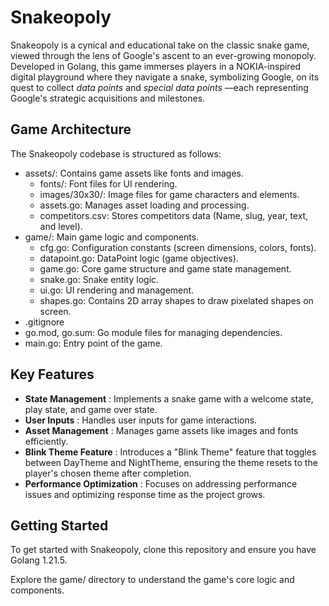 # Snakeopoly

Snakeopoly is a cynical and educational take on the classic snake game, viewed through the lens of Google's ascent to an ever-growing monopoly. Developed in Golang, this game immerses players in a NOKIA-inspired digital playground where they navigate a snake, symbolizing Google, on its quest to collect *data points* and *special data points* —each representing Google's strategic acquisitions and milestones.

## Game Architecture

The Snakeopoly codebase is structured as follows:
- assets/: Contains game assets like fonts and images.
    - fonts/: Font files for UI rendering.
    - images/30x30/: Image files for game characters and elements.
    - assets.go: Manages asset loading and processing.
    - competitors.csv: Stores competitors data (Name, slug, year, text, and level).
- game/: Main game logic and components.
    - cfg.go: Configuration constants (screen dimensions, colors, fonts).
    - datapoint.go: DataPoint logic (game objectives).
    - game.go: Core game structure and game state management.
    - snake.go: Snake entity logic.
    - ui.go: UI rendering and management.
    - shapes.go: Contains 2D array shapes to draw pixelated shapes on screen.
- .gitignore
- go.mod, go.sum: Go module files for managing dependencies.
- main.go: Entry point of the game.


## Key Features

- **State Management** : Implements a snake game with a welcome state, play state, and game over state.
- **User Inputs** : Handles user inputs for game interactions.
- **Asset Management** : Manages game assets like images and fonts efficiently.
- **Blink Theme Feature** : Introduces a "Blink Theme" feature that toggles between DayTheme and NightTheme, ensuring the theme resets to the player's chosen theme after completion.
- **Performance Optimization** : Focuses on addressing performance issues and optimizing response time as the project grows.

## Getting Started

To get started with Snakeopoly, clone this repository and ensure you have Golang 1.21.5.

Explore the game/ directory to understand the game's core logic and components.